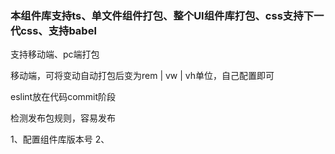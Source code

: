 ### 本组件库支持ts、单文件组件打包、整个UI组件库打包、css支持下一代css、支持babel

支持移动端、pc端打包

移动端，可将变动自动打包后变为rem | vw | vh单位，自己配置即可

eslint放在代码commit阶段

检测发布包规则，容易发布


1、配置组件库版本号
2、